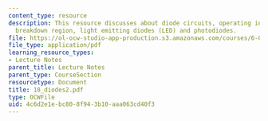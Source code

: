 ```yaml
---
content_type: resource
description: This resource discusses about diode circuits, operating in the reverse
  breakdown region, light emitting diodes (LED) and photodiodes.
file: https://ol-ocw-studio-app-production.s3.amazonaws.com/courses/6-071j-introduction-to-electronics-signals-and-measurement-spring-2006/4c6d2e1ebc808f943b10aaa063cd40f3_18_diodes2.pdf
file_type: application/pdf
learning_resource_types:
- Lecture Notes
parent_title: Lecture Notes
parent_type: CourseSection
resourcetype: Document
title: 18_diodes2.pdf
type: OCWFile
uid: 4c6d2e1e-bc80-8f94-3b10-aaa063cd40f3
---
```

